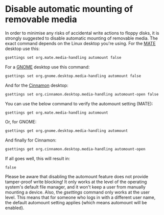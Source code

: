 
# Disable automatic mounting of removable media

In order to minimise any risks of accidental write actions to floppy disks, it is strongly suggested to disable automatic mounting of removable media. The exact command depends on the Linux desktop you're using. For the [MATE](https://mate-desktop.org/) desktop use this:

```bash
gsettings set org.mate.media-handling automount false
```

For a [GNOME](https://www.gnome.org/) desktop use this command:

```bash
gsettings set org.gnome.desktop.media-handling automount false
```

And for the [Cinnamon](https://projects.linuxmint.com/cinnamon/) desktop:

```bash
gsettings set org.cinnamon.desktop.media-handling automount-open false
```

You can use the below command to verify the automount setting (MATE):

```bash
gsettings get org.mate.media-handling automount
```

Or, for GNOME:

```bash
gsettings get org.gnome.desktop.media-handling automount
```

And finally for Cinnamon:

```bash
gsettings get org.cinnamon.desktop.media-handling automount-open 
```

If all goes well, this will result in:

```
false
```

Please be aware that disabling the automount feature does not provide tamper-proof write blocking! It only works at the level of the operating system's default file manager, and it won't keep a user from manually mounting a device. Also, the *gsettings* command only works at the user level. This means that for someone who logs in with a different user name, the default automount setting applies (which means automount will be enabled).
